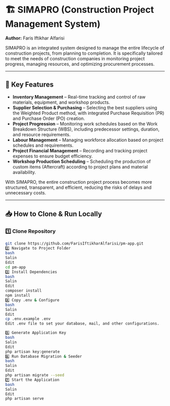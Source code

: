 # 🏗️ SIMAPRO (Construction Project Management System)

**Author:** Faris Iftikhar Alfarisi  

SIMAPRO is an integrated system designed to manage the entire lifecycle of construction projects, from planning to completion. It is specifically tailored to meet the needs of construction companies in monitoring project progress, managing resources, and optimizing procurement processes.

---

## 🚀 Key Features
- **Inventory Management** – Real-time tracking and control of raw materials, equipment, and workshop products.
- **Supplier Selection & Purchasing** – Selecting the best suppliers using the Weighted Product method, with integrated Purchase Requisition (PR) and Purchase Order (PO) creation.
- **Project Progression** – Monitoring work schedules based on the Work Breakdown Structure (WBS), including predecessor settings, duration, and resource requirements.
- **Labour Management** – Managing workforce allocation based on project schedules and requirements.
- **Project Financial Management** – Recording and tracking project expenses to ensure budget efficiency.
- **Workshop Production Scheduling** – Scheduling the production of custom items (Aftercraft) according to project plans and material availability.

With SIMAPRO, the entire construction project process becomes more structured, transparent, and efficient, reducing the risks of delays and unnecessary costs.

---

## 📥 How to Clone & Run Locally

### 1️⃣ Clone Repository
```bash
git clone https://github.com/FarisIftikharAlfarisi/pm-app.git
2️⃣ Navigate to Project Folder
bash
Salin
Edit
cd pm-app
3️⃣ Install Dependencies
bash
Salin
Edit
composer install
npm install
4️⃣ Copy .env & Configure
bash
Salin
Edit
cp .env.example .env
Edit .env file to set your database, mail, and other configurations.

5️⃣ Generate Application Key
bash
Salin
Edit
php artisan key:generate
6️⃣ Run Database Migration & Seeder
bash
Salin
Edit
php artisan migrate --seed
7️⃣ Start the Application
bash
Salin
Edit
php artisan serve
